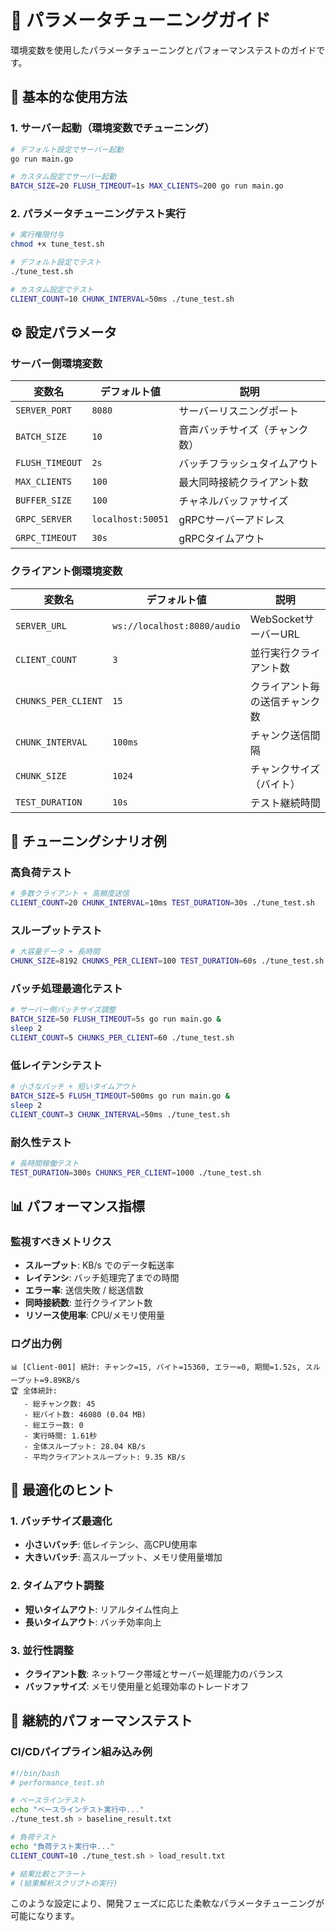 # 🎯 パラメータチューニングガイド

環境変数を使用したパラメータチューニングとパフォーマンステストのガイドです。

## 🚀 基本的な使用方法

### 1. サーバー起動（環境変数でチューニング）
```bash
# デフォルト設定でサーバー起動
go run main.go

# カスタム設定でサーバー起動
BATCH_SIZE=20 FLUSH_TIMEOUT=1s MAX_CLIENTS=200 go run main.go
```

### 2. パラメータチューニングテスト実行
```bash
# 実行権限付与
chmod +x tune_test.sh

# デフォルト設定でテスト
./tune_test.sh

# カスタム設定でテスト
CLIENT_COUNT=10 CHUNK_INTERVAL=50ms ./tune_test.sh
```

## ⚙️ 設定パラメータ

### サーバー側環境変数
| 変数名 | デフォルト値 | 説明 |
|--------|-------------|------|
| `SERVER_PORT` | `8080` | サーバーリスニングポート |
| `BATCH_SIZE` | `10` | 音声バッチサイズ（チャンク数） |
| `FLUSH_TIMEOUT` | `2s` | バッチフラッシュタイムアウト |
| `MAX_CLIENTS` | `100` | 最大同時接続クライアント数 |
| `BUFFER_SIZE` | `100` | チャネルバッファサイズ |
| `GRPC_SERVER` | `localhost:50051` | gRPCサーバーアドレス |
| `GRPC_TIMEOUT` | `30s` | gRPCタイムアウト |

### クライアント側環境変数
| 変数名 | デフォルト値 | 説明 |
|--------|-------------|------|
| `SERVER_URL` | `ws://localhost:8080/audio` | WebSocketサーバーURL |
| `CLIENT_COUNT` | `3` | 並行実行クライアント数 |
| `CHUNKS_PER_CLIENT` | `15` | クライアント毎の送信チャンク数 |
| `CHUNK_INTERVAL` | `100ms` | チャンク送信間隔 |
| `CHUNK_SIZE` | `1024` | チャンクサイズ（バイト） |
| `TEST_DURATION` | `10s` | テスト継続時間 |

## 🧪 チューニングシナリオ例

### 高負荷テスト
```bash
# 多数クライアント + 高頻度送信
CLIENT_COUNT=20 CHUNK_INTERVAL=10ms TEST_DURATION=30s ./tune_test.sh
```

### スループットテスト
```bash
# 大容量データ + 長時間
CHUNK_SIZE=8192 CHUNKS_PER_CLIENT=100 TEST_DURATION=60s ./tune_test.sh
```

### バッチ処理最適化テスト
```bash
# サーバー側バッチサイズ調整
BATCH_SIZE=50 FLUSH_TIMEOUT=5s go run main.go &
sleep 2
CLIENT_COUNT=5 CHUNKS_PER_CLIENT=60 ./tune_test.sh
```

### 低レイテンシテスト
```bash
# 小さなバッチ + 短いタイムアウト
BATCH_SIZE=5 FLUSH_TIMEOUT=500ms go run main.go &
sleep 2
CLIENT_COUNT=3 CHUNK_INTERVAL=50ms ./tune_test.sh
```

### 耐久性テスト
```bash
# 長時間稼働テスト
TEST_DURATION=300s CHUNKS_PER_CLIENT=1000 ./tune_test.sh
```

## 📊 パフォーマンス指標

### 監視すべきメトリクス
- **スループット**: KB/s でのデータ転送率
- **レイテンシ**: バッチ処理完了までの時間
- **エラー率**: 送信失敗 / 総送信数
- **同時接続数**: 並行クライアント数
- **リソース使用率**: CPU/メモリ使用量

### ログ出力例
```
📊 [Client-001] 統計: チャンク=15, バイト=15360, エラー=0, 期間=1.52s, スループット=9.89KB/s
🏆 全体統計:
   - 総チャンク数: 45
   - 総バイト数: 46080 (0.04 MB)
   - 総エラー数: 0
   - 実行時間: 1.61秒
   - 全体スループット: 28.04 KB/s
   - 平均クライアントスループット: 9.35 KB/s
```

## 🔧 最適化のヒント

### 1. バッチサイズ最適化
- **小さいバッチ**: 低レイテンシ、高CPU使用率
- **大きいバッチ**: 高スループット、メモリ使用量増加

### 2. タイムアウト調整
- **短いタイムアウト**: リアルタイム性向上
- **長いタイムアウト**: バッチ効率向上

### 3. 並行性調整
- **クライアント数**: ネットワーク帯域とサーバー処理能力のバランス
- **バッファサイズ**: メモリ使用量と処理効率のトレードオフ

## 🚀 継続的パフォーマンステスト

### CI/CDパイプライン組み込み例
```bash
#!/bin/bash
# performance_test.sh

# ベースラインテスト
echo "ベースラインテスト実行中..."
./tune_test.sh > baseline_result.txt

# 負荷テスト
echo "負荷テスト実行中..."
CLIENT_COUNT=10 ./tune_test.sh > load_result.txt

# 結果比較とアラート
# (結果解析スクリプトの実行)
```

このような設定により、開発フェーズに応じた柔軟なパラメータチューニングが可能になります。